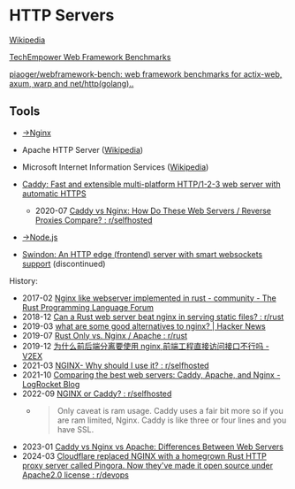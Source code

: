 # HTTP Servers
[Wikipedia](https://en.wikipedia.org/wiki/Web_server)

[TechEmpower Web Framework Benchmarks](https://www.techempower.com/benchmarks/#hw=ph&test=fortune&section=data-r22)

[piaoger/webframework-bench: web framework benchmarks for actix-web, axum, warp and net/http(golang)..](https://github.com/piaoger/webframework-bench)

## Tools
- [→Nginx](Nginx/README.md)

- Apache HTTP Server ([Wikipedia](https://en.wikipedia.org/wiki/Apache_HTTP_Server))

- Microsoft Internet Information Services ([Wikipedia](https://en.wikipedia.org/wiki/Internet_Information_Services))

- [Caddy: Fast and extensible multi-platform HTTP/1-2-3 web server with automatic HTTPS](https://github.com/caddyserver/caddy)

  - 2020-07 [Caddy vs Nginx: How Do These Web Servers / Reverse Proxies Compare? : r/selfhosted](https://www.reddit.com/r/selfhosted/comments/hur1hx/caddy_vs_nginx_how_do_these_web_servers_reverse/)

- [→Node.js](https://github.com/Chaoses-Ib/Web/blob/main/JS/Node.js/README.md)

- [Swindon: An HTTP edge (frontend) server with smart websockets support](https://github.com/swindon-rs/swindon) (discontinued)

History:
- 2017-02 [Nginx like webserver implemented in rust - community - The Rust Programming Language Forum](https://users.rust-lang.org/t/nginx-like-webserver-implemented-in-rust/9624)
- 2018-12 [Can a Rust web server beat nginx in serving static files? : r/rust](https://www.reddit.com/r/rust/comments/a82w9b/can_a_rust_web_server_beat_nginx_in_serving/)
- 2019-03 [what are some good alternatives to nginx? | Hacker News](https://news.ycombinator.com/item?id=19362707)
- 2019-07 [Rust Only vs. Nginx / Apache : r/rust](https://www.reddit.com/r/rust/comments/calk0q/rust_only_vs_nginx_apache/)
- 2019-12 [为什么前后端分离要使用 nginx,前端工程直接访问接口不行吗 - V2EX](https://v2ex.com/t/625314)
- 2021-03 [NGINX- Why should I use it? : r/selfhosted](https://www.reddit.com/r/selfhosted/comments/mfwfym/nginx_why_should_i_use_it/)
- 2021-10 [Comparing the best web servers: Caddy, Apache, and Nginx - LogRocket Blog](https://blog.logrocket.com/comparing-best-web-servers-caddy-apache-nginx/)
- 2022-09 [NGINX or Caddy? : r/selfhosted](https://www.reddit.com/r/selfhosted/comments/xoy3kh/nginx_or_caddy/)
  - > Only caveat is ram usage. Caddy uses a fair bit more so if you are ram limited, Nginx.
    > Caddy is like three or four lines and you have SSL.
- 2023-01 [Caddy vs Nginx vs Apache: Differences Between Web Servers](https://operavps.com/blog/caddy-vs-nginx-vs-apache/)
- 2024-03 [Cloudflare replaced NGINX with a homegrown Rust HTTP proxy server called Pingora. Now they've made it open source under Apache2.0 license : r/devops](https://www.reddit.com/r/devops/comments/1b3wo49/cloudflare_replaced_nginx_with_a_homegrown_rust/)